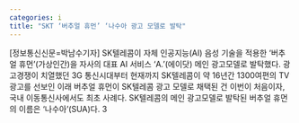 ```yaml
---
categories: i
title: "SKT ‘버추얼 휴먼’ ‘나수아 광고 모델로 발탁"
---
```

[정보통신신문=박남수기자] SK텔레콤이 자체 인공지능(AI) 음성 기술을 적용한 &lsquo;버추얼 휴먼&rsquo;(가상인간)을 자사의 대표 AI 서비스 &lsquo;A.&rsquo;(에이닷) 메인 광고모델로 발탁했다. 광고경쟁이 치열했던 3G 통신시대부터 현재까지 SK텔레콤이 약 16년간 1300여편의 TV광고를 선보인 이래 버추얼 휴먼이 SK텔레콤 광고 모델로 채택된 건 이번이 처음이자, 국내 이동통신사에서도 최초 사례다. SK텔레콤의 메인 광고모델로 발탁된 버추얼 휴먼의 이름은 &lsquo;나수아&rsquo;(SUA)다. 3